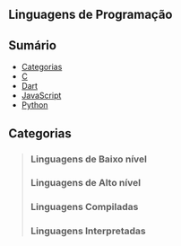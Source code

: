 ## Linguagens de Programação

## Sumário 

- [Categorias](#)
- [C](./C/resumo.md)
- [Dart](./Dart/resumo.md)
- [JavaScript](./JavaScript/resumo.md)
- [Python](./Python/resumo.md)

## Categorias 
> 
> ### Linguagens de Baixo nível
> ### Linguagens de Alto nível
> ### Linguagens Compiladas
> ### Linguagens Interpretadas 

